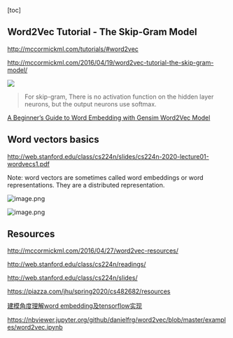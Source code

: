 [toc]

## Word2Vec Tutorial - The Skip-Gram Model

http://mccormickml.com/tutorials/#word2vec



http://mccormickml.com/2016/04/19/word2vec-tutorial-the-skip-gram-model/

![](http://mccormickml.com/assets/word2vec/skip_gram_net_arch.png)

> For skip-gram, There is no activation function on the hidden layer neurons, but the output neurons use softmax.

[A Beginner’s Guide to Word Embedding with Gensim Word2Vec Model](https://towardsdatascience.com/a-beginners-guide-to-word-embedding-with-gensim-word2vec-model-5970fa56cc92#9731)





## Word vectors basics



http://web.stanford.edu/class/cs224n/slides/cs224n-2020-lecture01-wordvecs1.pdf



Note: word vectors are sometimes called word embeddings or word representations. They are a distributed representation.



![image.png](https://i.loli.net/2020/02/14/Ne1aLZc63tC7YpR.png)





![image.png](https://i.loli.net/2020/02/14/MRIxiHSXezAZnhy.png)







## Resources

http://mccormickml.com/2016/04/27/word2vec-resources/









http://web.stanford.edu/class/cs224n/readings/

http://web.stanford.edu/class/cs224n/slides/







https://piazza.com/jhu/spring2020/cs482682/resources

[建模角度理解word embedding及tensorflow实现](https://www.jianshu.com/p/d44ce1e3ec2f)

https://nbviewer.jupyter.org/github/danielfrg/word2vec/blob/master/examples/word2vec.ipynb
